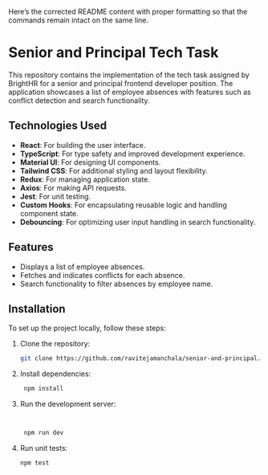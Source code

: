 Here’s the corrected README content with proper formatting so that the commands remain intact on the same line.

# Senior and Principal Tech Task

This repository contains the implementation of the tech task assigned by BrightHR for a senior and principal frontend developer position. The application showcases a list of employee absences with features such as conflict detection and search functionality.

## Technologies Used

- **React**: For building the user interface.
- **TypeScript**: For type safety and improved development experience.
- **Material UI**: For designing UI components.
- **Tailwind CSS**: For additional styling and layout flexibility.
- **Redux**: For managing application state.
- **Axios**: For making API requests.
- **Jest**: For unit testing.
- **Custom Hooks**: For encapsulating reusable logic and handling component state.
- **Debouncing**: For optimizing user input handling in search functionality.

## Features

- Displays a list of employee absences.
- Fetches and indicates conflicts for each absence.
- Search functionality to filter absences by employee name.

## Installation

To set up the project locally, follow these steps:

1. Clone the repository:
   ```bash
   git clone https://github.com/ravitejamanchala/senior-and-principal.git 

2. Install dependencies:
   ```bash
    npm install
2. Run the development server:  
   ```bash

   
    npm run dev
2. Run unit tests:
   ```bash 
   npm test
